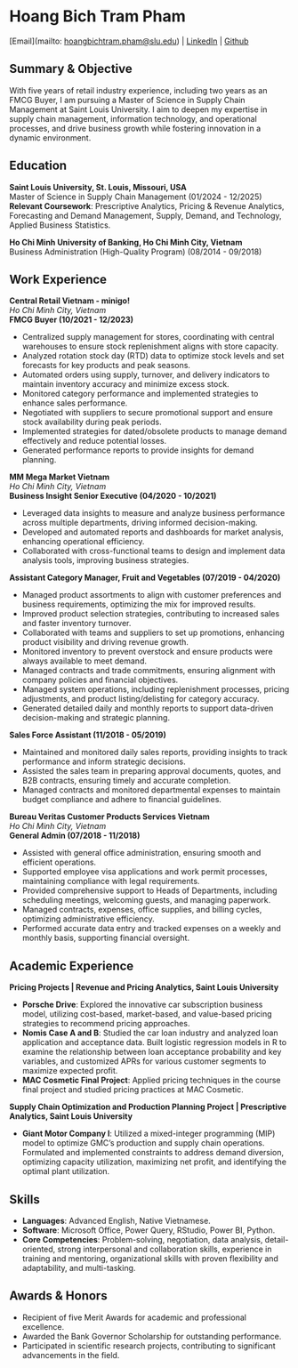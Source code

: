 # **Hoang Bich Tram Pham**

[Email](mailto: hoangbichtram.pham@slu.edu) | [LinkedIn](www.linkedin.com/in/hoang-bich-tram-pham-b786a2334) | [Github](https://trampham96.github.io/)

## **Summary & Objective**
With five years of retail industry experience, including two years as an FMCG Buyer, I am pursuing a Master of Science in Supply Chain Management at Saint Louis University. I aim to deepen my expertise in supply chain management, information technology, and operational processes, and drive business growth while fostering innovation in a dynamic environment.

## **Education**
**Saint Louis University, St. Louis, Missouri, USA**  
  Master of Science in Supply Chain Management (01/2024 - 12/2025)  
  **Relevant Coursework**: Prescriptive Analytics, Pricing & Revenue Analytics, Forecasting and Demand Management, Supply, Demand, and Technology, Applied Business Statistics.

**Ho Chi Minh University of Banking, Ho Chi Minh City, Vietnam**  
  Business Administration (High-Quality Program) (08/2014 - 09/2018)

## **Work Experience**
**Central Retail Vietnam - minigo!**  
  *Ho Chi Minh City, Vietnam*  
  **FMCG Buyer (10/2021 - 12/2023)**
  - Centralized supply management for stores, coordinating with central warehouses to ensure stock replenishment aligns with store capacity.
  - Analyzed rotation stock day (RTD) data to optimize stock levels and set forecasts for key products and peak seasons.
  - Automated orders using supply, turnover, and delivery indicators to maintain inventory accuracy and minimize excess stock.
  - Monitored category performance and implemented strategies to enhance sales performance.
  - Negotiated with suppliers to secure promotional support and ensure stock availability during peak periods.
  - Implemented strategies for dated/obsolete products to manage demand effectively and reduce potential losses.
  - Generated performance reports to provide insights for demand planning.

**MM Mega Market Vietnam**  
  *Ho Chi Minh City, Vietnam*  
  **Business Insight Senior Executive (04/2020 - 10/2021)**
  - Leveraged data insights to measure and analyze business performance across multiple departments, driving informed decision-making.
  - Developed and automated reports and dashboards for market analysis, enhancing operational efficiency.
  - Collaborated with cross-functional teams to design and implement data analysis tools, improving business strategies.

  **Assistant Category Manager, Fruit and Vegetables (07/2019 - 04/2020)**
  - Managed product assortments to align with customer preferences and business requirements, optimizing the mix for improved results.
  - Improved product selection strategies, contributing to increased sales and faster inventory turnover.
  - Collaborated with teams and suppliers to set up promotions, enhancing product visibility and driving revenue growth.
  - Monitored inventory to prevent overstock and ensure products were always available to meet demand.
  - Managed contracts and trade commitments, ensuring alignment with company policies and financial objectives.
  - Managed system operations, including replenishment processes, pricing adjustments, and product listing/delisting for category accuracy.
  - Generated detailed daily and monthly reports to support data-driven decision-making and strategic planning.

  **Sales Force Assistant (11/2018 - 05/2019)**
  - Maintained and monitored daily sales reports, providing insights to track performance and inform strategic decisions.
  - Assisted the sales team in preparing approval documents, quotes, and B2B contracts, ensuring timely and accurate completion.
  - Managed contracts and monitored departmental expenses to maintain budget compliance and adhere to financial guidelines.

**Bureau Veritas Customer Products Services Vietnam**  
  *Ho Chi Minh City, Vietnam*  
  **General Admin (07/2018 - 11/2018)**
  - Assisted with general office administration, ensuring smooth and efficient operations.
  - Supported employee visa applications and work permit processes, maintaining compliance with legal requirements.
  - Provided comprehensive support to Heads of Departments, including scheduling meetings, welcoming guests, and managing paperwork.
  - Managed contracts, expenses, office supplies, and billing cycles, optimizing administrative efficiency.
  - Performed accurate data entry and tracked expenses on a weekly and monthly basis, supporting financial oversight.

## **Academic Experience**
**Pricing Projects | Revenue and Pricing Analytics, Saint Louis University**
  - **Porsche Drive**: Explored the innovative car subscription business model, utilizing cost-based, market-based, and value-based pricing strategies to recommend pricing approaches.
  - **Nomis Case A and B**: Studied the car loan industry and analyzed loan application and acceptance data. Built logistic regression models in R to examine the relationship between loan acceptance probability and key variables, and customized APRs for various customer segments to maximize expected profit.
  - **MAC Cosmetic Final Project**: Applied pricing techniques in the course final project and studied pricing practices at MAC Cosmetic.

**Supply Chain Optimization and Production Planning Project | Prescriptive Analytics, Saint Louis University**
  - **Giant Motor Company I**: Utilized a mixed-integer programming (MIP) model to optimize GMC’s production and supply chain operations. Formulated and implemented constraints to address demand diversion, optimizing capacity utilization, maximizing net profit, and identifying the optimal plant utilization.

## **Skills**
- **Languages**: Advanced English, Native Vietnamese.
- **Software**: Microsoft Office, Power Query, RStudio, Power BI, Python.
- **Core Competencies**: Problem-solving, negotiation, data analysis, detail-oriented, strong interpersonal and collaboration skills, experience in training and mentoring, organizational skills with proven flexibility and adaptability, and multi-tasking.

## **Awards & Honors**
- Recipient of five Merit Awards for academic and professional excellence.
- Awarded the Bank Governor Scholarship for outstanding performance.
- Participated in scientific research projects, contributing to significant advancements in the field.
